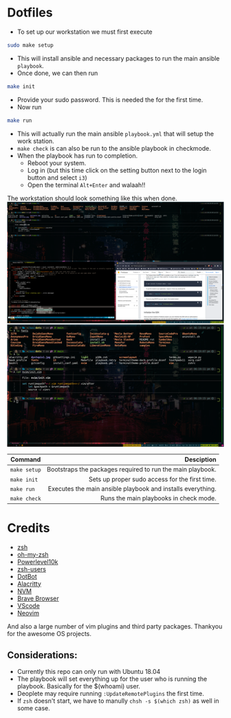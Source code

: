 # Dotfiles

- To set up our workstation we must first execute

```bash
sudo make setup
```

- This will install ansible and necessary packages to run the main ansible `playbook`.
- Once done, we can then run

```bash
make init
```

- Provide your sudo password. This is needed the for the first time.
- Now run

```bash
make run
```
- This will actually run the main ansible `playbook.yml` that will setup the work station.
- `make check` is can also be run to the ansible playbook in checkmode.
- When the playbook has run to completion.
  - Reboot your system.
  - Log in (but this time click on the setting button next to the login button and select `i3`)
  - Open the terminal `Alt+Enter` and walaah!!

The workstation should look something like this when done.
![fig1](images/dotsmulti.png)
![fig2](images/dotfiles.png)

| Command      |                                                  Desciption |
| ------------ | ----------------------------------------------------------: |
| `make setup` |  Bootstraps the packages required to run the main playbook. |
| `make init`  |              Sets up proper sudo access for the first time. |
| `make run`   | Executes the main ansible playbook and installs everything. |
| `make check` |                      Runs the main playbooks in check mode. |

# Credits

- [zsh](https://www.zsh.org/)
- [oh-my-zsh](https://github.com/ohmyzsh/ohmyzsh)
- [Powerlevel10k](https://github.com/romkatv/powerlevel10k)
- [zsh-users](https://github.com/zsh-users)
- [DotBot](https://github.com/anishathalye/dotbot)
- [Alacritty](https://github.com/alacritty/alacritty)
- [NVM](https://github.com/nvm-sh/nvm)
- [Brave Browser](https://brave.com/)
- [VScode](https://code.visualstudio.com/)
- [Neovim](https://github.com/neovim/neovim)

And also a large number of vim plugins and third party packages. Thankyou for the awesome OS projects.

## Considerations:

- Currently this repo can only run with Ubuntu 18.04
- The playbook will set everything up for the user who is running the playbook. Basically for the $(whoami) user.
- Deoplete may require running `:UpdateRemotePlugins` the first time.
- If `zsh` doesn't start, we have to manully `chsh -s $(which zsh)`  as well in some case.

